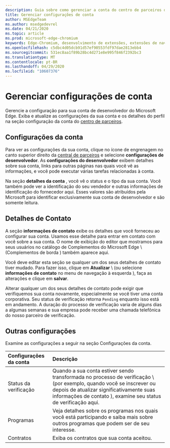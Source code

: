 ```yaml
---
description: Guia sobre como gerenciar a conta do centro de parceiros do Microsoft Edge.
title: Gerenciar configurações de conta
author: MSEdgeTeam
ms.author: msedgedevrel
ms.date: 04/21/2020
ms.topic: article
ms.prod: microsoft-edge-chromium
keywords: Edge-Chromium, desenvolvimento de extensões, extensões de navegador, Complementos, centro de parceiros, desenvolvedor
ms.openlocfilehash: c5dbc4d05dcb91d57ef90553fdf97dae2813ebb4
ms.sourcegitcommit: 531ec8aa1f89b28bc4d271e8e995f846f2392bc3
ms.translationtype: MT
ms.contentlocale: pt-BR
ms.lasthandoff: 04/29/2020
ms.locfileid: "10607376"
---
```

# Gerenciar configurações de conta  

Gerencie a configuração para sua conta de desenvolvedor do Microsoft Edge.  Exiba e atualize as configurações da sua conta e os detalhes do perfil na seção configuração da conta do [centro de parceiros][MicrosoftPartnerCenter].  

## Configurações da conta  

Para ver as configurações da sua conta, clique no ícone de engrenagem no canto superior direito da [central de parceiros][MicrosoftPartnerCenter] e selecione **configurações de desenvolvedor**.  As **configurações do desenvolvedor** exibem detalhes sobre sua conta, links para outras páginas nas quais você vê as informações, e você pode executar várias tarefas relacionadas à conta.  

Na seção **detalhes da conta** , você vê o status e o tipo da sua conta.  Você também pode ver a identificação do seu vendedor e outras informações de identificação do fornecedor aqui.  Esses valores são atribuídos pela Microsoft para identificar exclusivamente sua conta de desenvolvedor e são somente leitura.  

## Detalhes de Contato  

A seção **informações de contato** exibe os detalhes que você forneceu ao configurar sua conta.  Usamos esse detalhe para entrar em contato com você sobre a sua conta.  O nome de exibição do editor que mostramos para seus usuários no catálogo de Complementos do Microsoft Edge \ (Complementos de borda \) também aparece aqui.  
  
Você deve editar esta seção se qualquer um dos seus detalhes de contato tiver mudado. Para fazer isso, clique em **Atualizar** \ (ou selecione **informações de contato** no menu de navegação à esquerda \), faça as alterações e clique em **salvar**.  

Alterar qualquer um dos seus detalhes de contato pode exigir que verifiquemos sua conta novamente, especialmente se você tiver uma conta corporativa.  Seu status de verificação retorna `Pending` enquanto isso está em andamento.  A duração do processo de verificação varia de alguns dias a algumas semanas e sua empresa pode receber uma chamada telefônica do nosso parceiro de verificação.  

## Outras configurações  

Examine as configurações a seguir na seção Configurações da conta.  

| Configurações da conta | Descrição |  
|:--- |:--- |  
| Status da verificação | Quando a sua conta estiver sendo transformada no processo de verificação \ (por exemplo, quando você se inscrever ou depois de atualizar significativamente suas informações de contato \), examine seu status de verificação aqui. |  
| Programas | Veja detalhes sobre os programas nos quais você está participando e saiba mais sobre outros programas que podem ser de seu interesse.  
| Contratos | Exiba os contratos que sua conta aceitou. |  

<!-- image links -->  

<!-- links -->  

[MicrosoftPartnerCenter]: https://partner.microsoft.com/dashboard/microsoftedge/public/login?ref=dd "Central de parceiros"  
